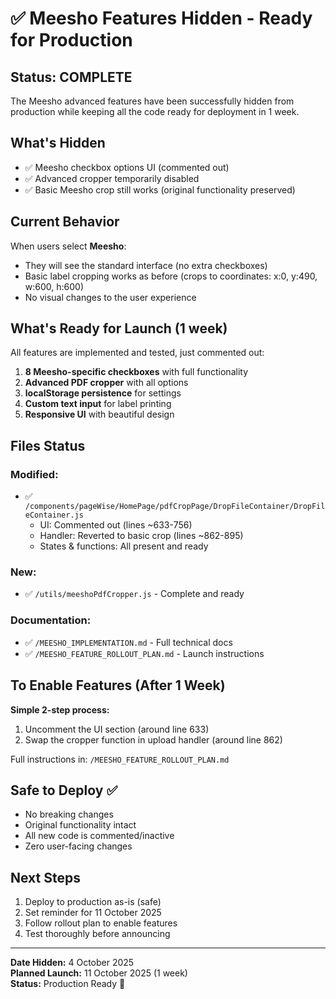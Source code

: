 # ✅ Meesho Features Hidden - Ready for Production

## Status: COMPLETE

The Meesho advanced features have been successfully hidden from production while keeping all the code ready for deployment in 1 week.

## What's Hidden

- ✅ Meesho checkbox options UI (commented out)
- ✅ Advanced cropper temporarily disabled
- ✅ Basic Meesho crop still works (original functionality preserved)

## Current Behavior

When users select **Meesho**:
- They will see the standard interface (no extra checkboxes)
- Basic label cropping works as before (crops to coordinates: x:0, y:490, w:600, h:600)
- No visual changes to the user experience

## What's Ready for Launch (1 week)

All features are implemented and tested, just commented out:

1. **8 Meesho-specific checkboxes** with full functionality
2. **Advanced PDF cropper** with all options
3. **localStorage persistence** for settings
4. **Custom text input** for label printing
5. **Responsive UI** with beautiful design

## Files Status

### Modified:
- ✅ `/components/pageWise/HomePage/pdfCropPage/DropFileContainer/DropFileContainer.js`
  - UI: Commented out (lines ~633-756)
  - Handler: Reverted to basic crop (lines ~862-895)
  - States & functions: All present and ready

### New:
- ✅ `/utils/meeshoPdfCropper.js` - Complete and ready

### Documentation:
- ✅ `/MEESHO_IMPLEMENTATION.md` - Full technical docs
- ✅ `/MEESHO_FEATURE_ROLLOUT_PLAN.md` - Launch instructions

## To Enable Features (After 1 Week)

**Simple 2-step process:**

1. Uncomment the UI section (around line 633)
2. Swap the cropper function in upload handler (around line 862)

Full instructions in: `/MEESHO_FEATURE_ROLLOUT_PLAN.md`

## Safe to Deploy ✅

- No breaking changes
- Original functionality intact
- All new code is commented/inactive
- Zero user-facing changes

## Next Steps

1. Deploy to production as-is (safe)
2. Set reminder for 11 October 2025
3. Follow rollout plan to enable features
4. Test thoroughly before announcing

---

**Date Hidden:** 4 October 2025  
**Planned Launch:** 11 October 2025 (1 week)  
**Status:** Production Ready 🚀
